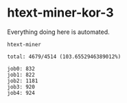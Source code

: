 # htext-miner-kor-3

Everything doing here is automated.

```
htext-miner

total: 4679/4514 (103.6552946389012%)

job0: 832
job1: 822
job2: 1181
job3: 920
job4: 924
```